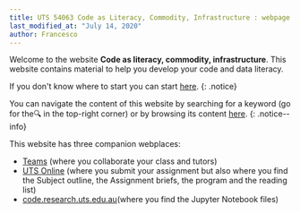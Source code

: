 ```yaml
---
title: UTS 54063 Code as Literacy, Commodity, Infrastructure : webpage
last_modified_at: "July 14, 2020"
author: Francesco
---
```


Welcome to the website **Code as literacy, commodity, infrastructure**. This website contains material to help you develop your code and data literacy.

If you don't know where to start you can start [here](/getting-started/01-getting-started).
{: .notice}

You can navigate the content of this website by searching for a keyword (go for the🔍 in the top-right corner) or by browsing its content [here](collection-archive/).
{: .notice--info}

This website has three companion webplaces:
* [Teams]("https://teams.microsoft.com/l/team/19%3a775de6e41c554a44ab38687019deccb3%40thread.tacv2/conversations?groupId=52c4ae2d-05e8-4bc4-a64f-4cf24318210f&tenantId=e8911c26-cf9f-4a9c-878e-527807be8791) (where you collaborate your class and tutors)
* [UTS Online](https://online.uts.edu.au/webapps/blackboard/content/listContent.jsp?course_id=_43853_1&content_id=_4061479_1) (where you submit your assignment but also where you find the Subject outline, the Assignment briefs, the program and the reading list)
* [code.research.uts.edu.au](https://code.research.uts.edu.au/143852/code-as-literacy-jupyter-notebooks)(where you find the Jupyter Notebook files)

